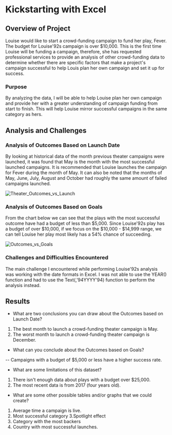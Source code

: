 # Kickstarting with Excel

## Overview of Project

Louise would like to start a crowd-funding campaign to fund her play, Fever. The budget for Louise\'92s campaign is over $10,000. This is the first time Louise will be funding a campaign, therefore, she has requested professional services to provide an analysis of  other crowd-funding data to determine whether there are specific factors that make a project's campaign successful to help Louis plan her own campaign and set it up for success.
 
### Purpose
By analyzing the data, I will be able to help Louise plan her own campaign and provide her with a greater understanding of campaign funding from start to finish. This will  help Louise mirror successful campaigns in the same category as hers.

## Analysis and Challenges

### Analysis of Outcomes Based on Launch Date

By looking at historical data of the month previous theater campaigns were launched, it was found that May is the month with the most successful launched campaigns. It is recommended that Louise launches the campaign for Fever during the month of May. It can also be noted that the months of May, June, July, August and October had roughly the same amount of failed campaigns launched.

![Theater_Outcomes_vs_Launch](https://user-images.githubusercontent.com/17945476/115587062-3ce1e580-a29b-11eb-9785-d9ddc8ddb268.png)

### Analysis of Outcomes Based on Goals
From the chart below we can see that the  plays with the most successful outcome have had a budget of less than $5,000. Since Louise\'92s play has a budget of over $10,000, if we focus on the $10,000 - $14,999 range, we can tell Louise her play most likely has a 54% chance of succeeding.

![Outcomes_vs_Goals](https://user-images.githubusercontent.com/17945476/115587140-4ff4b580-a29b-11eb-8637-028c8cdc1d49.png)

### Challenges and Difficulties Encountered

The main challenge I encountered while performing Louise\'92s analysis was working with the date formats in Excel. I was not able  to use the YEAR() function and had to use the Text(,\'94YYYY\'94) function to perform the analysis instead.

## Results

- What are two conclusions you can draw about the Outcomes based on Launch Date?
1. The best month to launch a crowd-funding theater campaign is May.
2. The worst month to launch a crowd-funding theater campaign is December.

- What can you conclude about the Outcomes based on Goals?

-- Campaigns with a budget of $5,000 or less have a higher success rate.

- What are some limitations of this dataset?

1. There isn't enough data about plays with a budget over $25,000.
2. The most recent data is from 2017 (four years old).

- What are some other possible tables and/or graphs that we could create?
1. Average time a campaign is live.
2. Most successful category
3.Spotlight effect
4. Category with the most backers
5. Country with most successful launches.

